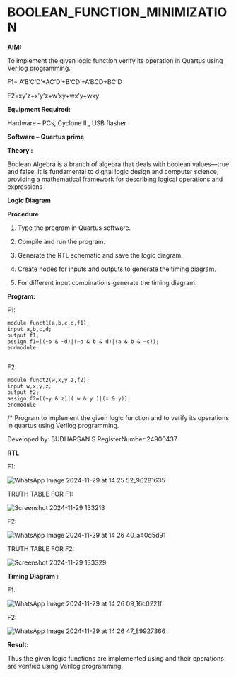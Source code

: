 # BOOLEAN_FUNCTION_MINIMIZATION

**AIM:**

To implement the given logic function verify its operation in Quartus using Verilog programming.

F1= A’B’C’D’+AC’D’+B’CD’+A’BCD+BC’D 

F2=xy’z+x’y’z+w’xy+wx’y+wxy

**Equipment Required:**

Hardware – PCs, Cyclone II , USB flasher

**Software – Quartus prime**

**Theory :**

Boolean Algebra is a branch of algebra that deals with boolean values—true and false. It is fundamental to digital logic design and computer science, providing a mathematical framework for describing logical operations and expressions

**Logic Diagram**

**Procedure**

1.	Type the program in Quartus software.

2.	Compile and run the program.

3.	Generate the RTL schematic and save the logic diagram.

4.	Create nodes for inputs and outputs to generate the timing diagram.

5.	For different input combinations generate the timing diagram.


**Program:**

F1:
```
module funct1(a,b,c,d,f1);
input a,b,c,d;
output f1;
assign f1=((~b & ~d)|(~a & b & d)|(a & b & ~c));
endmodule


```
F2:

```
module funct2(w,x,y,z,f2);
input w,x,y,z;
output f2;
assign f2=((~y & z)|( w & y )|(x & y));
endmodule

```


/* Program to implement the given logic function and to verify its operations in quartus using Verilog programming. 

Developed by: SUDHARSAN S RegisterNumber:24900437



**RTL**


F1:

![WhatsApp Image 2024-11-29 at 14 25 52_90281635](https://github.com/user-attachments/assets/c2426bf5-3854-4e1b-8c9e-d9321bd37415)

TRUTH TABLE FOR F1:


![Screenshot 2024-11-29 133213](https://github.com/user-attachments/assets/269c12dc-304f-4e17-a15f-6c61a4a76d36)

F2:

![WhatsApp Image 2024-11-29 at 14 26 40_a40d5d91](https://github.com/user-attachments/assets/a6764beb-fc93-494a-a2af-486f04f29bb3)

TRUTH TABLE FOR F2:


![Screenshot 2024-11-29 133329](https://github.com/user-attachments/assets/843dbd46-dd0b-4c1c-8ec7-49af8f78fedf)







**Timing Diagram :**

F1:

![WhatsApp Image 2024-11-29 at 14 26 09_16c0221f](https://github.com/user-attachments/assets/8105e5fb-113d-44aa-8d9e-c40011249265)

F2:

![WhatsApp Image 2024-11-29 at 14 26 47_89927366](https://github.com/user-attachments/assets/fd1ca882-9bf8-4902-abb7-3429114452f2)

**Result:**

Thus the given logic functions are implemented using and their operations are verified using Verilog programming.

